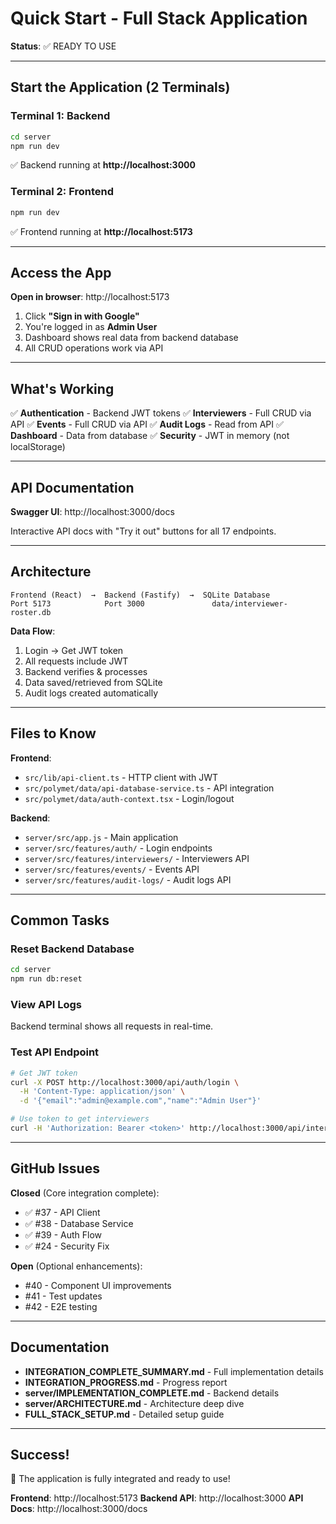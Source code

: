 # Quick Start - Full Stack Application

**Status**: ✅ READY TO USE

---

## Start the Application (2 Terminals)

### Terminal 1: Backend
```bash
cd server
npm run dev
```
✅ Backend running at **http://localhost:3000**

### Terminal 2: Frontend
```bash
npm run dev
```
✅ Frontend running at **http://localhost:5173**

---

## Access the App

**Open in browser**: http://localhost:5173

1. Click **"Sign in with Google"**
2. You're logged in as **Admin User**
3. Dashboard shows real data from backend database
4. All CRUD operations work via API

---

## What's Working

✅ **Authentication** - Backend JWT tokens
✅ **Interviewers** - Full CRUD via API
✅ **Events** - Full CRUD via API
✅ **Audit Logs** - Read from API
✅ **Dashboard** - Data from database
✅ **Security** - JWT in memory (not localStorage)

---

## API Documentation

**Swagger UI**: http://localhost:3000/docs

Interactive API docs with "Try it out" buttons for all 17 endpoints.

---

## Architecture

```
Frontend (React)  →  Backend (Fastify)  →  SQLite Database
Port 5173            Port 3000               data/interviewer-roster.db
```

**Data Flow**:
1. Login → Get JWT token
2. All requests include JWT
3. Backend verifies & processes
4. Data saved/retrieved from SQLite
5. Audit logs created automatically

---

## Files to Know

**Frontend**:
- `src/lib/api-client.ts` - HTTP client with JWT
- `src/polymet/data/api-database-service.ts` - API integration
- `src/polymet/data/auth-context.tsx` - Login/logout

**Backend**:
- `server/src/app.js` - Main application
- `server/src/features/auth/` - Login endpoints
- `server/src/features/interviewers/` - Interviewers API
- `server/src/features/events/` - Events API
- `server/src/features/audit-logs/` - Audit logs API

---

## Common Tasks

### Reset Backend Database
```bash
cd server
npm run db:reset
```

### View API Logs
Backend terminal shows all requests in real-time.

### Test API Endpoint
```bash
# Get JWT token
curl -X POST http://localhost:3000/api/auth/login \
  -H 'Content-Type: application/json' \
  -d '{"email":"admin@example.com","name":"Admin User"}'

# Use token to get interviewers
curl -H 'Authorization: Bearer <token>' http://localhost:3000/api/interviewers
```

---

## GitHub Issues

**Closed** (Core integration complete):
- ✅ #37 - API Client
- ✅ #38 - Database Service
- ✅ #39 - Auth Flow
- ✅ #24 - Security Fix

**Open** (Optional enhancements):
- #40 - Component UI improvements
- #41 - Test updates
- #42 - E2E testing

---

## Documentation

- **INTEGRATION_COMPLETE_SUMMARY.md** - Full implementation details
- **INTEGRATION_PROGRESS.md** - Progress report
- **server/IMPLEMENTATION_COMPLETE.md** - Backend details
- **server/ARCHITECTURE.md** - Architecture deep dive
- **FULL_STACK_SETUP.md** - Detailed setup guide

---

## Success!

🎉 The application is fully integrated and ready to use!

**Frontend**: http://localhost:5173
**Backend API**: http://localhost:3000
**API Docs**: http://localhost:3000/docs
